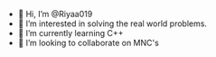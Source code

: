 - 👋 Hi, I’m @Riyaa019
- 👀 I’m interested in solving the real world problems.
- 🌱 I’m currently learning C++
- 💞️ I’m looking to collaborate on MNC's


<!---
Riyaa019/Riyaa019 is a ✨ special ✨ repository because its `README.md` (this file) appears on your GitHub profile.
You can click the Preview link to take a look at your changes.
--->
